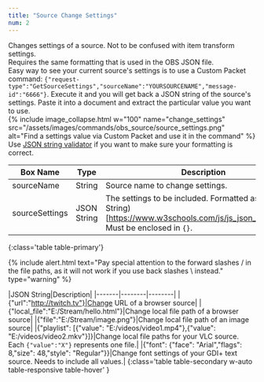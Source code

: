 ```yaml
---
title: "Source Change Settings"
num: 2
---
```

Changes settings of a source. Not to be confused with item transform settings. \
Requires the same formatting that is used in the OBS JSON file.\
Easy way to see your current source's settings is to use a Custom Packet command: `{"request-type":"GetSourceSettings","sourceName":"YOURSOURCENAME","message-id":"6666"}`. Execute it and you will get back a JSON string of the source's settings. Paste it into a document and extract the particular value you want to use.\
{% include image_collapse.html w="100" name="change_settings" src="/assets/images/commands/obs_source/source_settings.png" alt="Find a settings value via Custom Packet and use it in the command" %}
Use [JSON string validator](https://jsonlint.com/) if you want to make sure your formatting is correct.


| Box Name | Type | Description | 
|-------|--------|--------|
|sourceName|	String |	Source name to change settings.
|sourceSettings|	JSON String|	The settings to be included. Formatted as a (JSON String)[https://www.w3schools.com/js/js_json_syntax.asp]. Must be enclosed in `{}`.
{:class='table table-primary'}

{% include alert.html text="Pay special attention to the forward slashes / in the file paths, as it will not work if you use back slashes \ instead." type="warning" %} 

|JSON String|Description|
|-------|--------|--------|
|{"url":"http://twitch.tv"}|Change URL of a browser source|
|{"local_file":"E:/Stream/hello.html"}|Change local file path of a browser source|
|{"file":"E:/Stream/image.png"}|Change local file path of an image source|
|{"playlist": [{"value": "E:/videos/video1.mp4"},{"value": "E:/videos/video2.mkv"}]}|Change local file paths for your VLC source. Each `{"value":"X"}` represents one file.|
|{"font": {"face": "Arial","flags": 8,"size": 48,"style": "Regular"}}|Change font settings of your GDI+ text source. Needs to include all values.|
{:class='table table-secondary w-auto table-responsive table-hover' }









